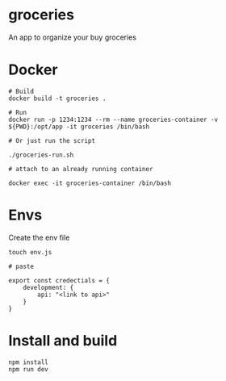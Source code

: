 # groceries
An app to organize your buy groceries

# Docker

```
# Build
docker build -t groceries .

# Run
docker run -p 1234:1234 --rm --name groceries-container -v ${PWD}:/opt/app -it groceries /bin/bash

# Or just run the script

./groceries-run.sh

# attach to an already running container

docker exec -it groceries-container /bin/bash
```

# Envs

Create the env file

```
touch env.js

# paste

export const credectials = {
    development: {
        api: "<link to api>"
    }
}
```

# Install and build
```
npm install
npm run dev
```
